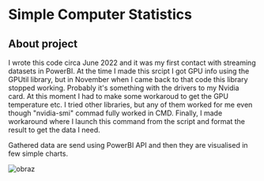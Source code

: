# Simple Computer Statistics

## About project
I wrote this code circa June 2022 and it was my first contact with streaming datasets in PowerBI. At the time I made this srcipt I got GPU info using the GPUtil library, but in November when I came back to that code this library stopped working. Probably it's something with the drivers to my Nvidia card. 
At this moment I had to make some workaroud to get the GPU temperature etc. I tried other libraries, but any of them worked for me even though "nvidia-smi" commad fully worked in CMD. Finally, I made workaround where I launch this command from the script and format the result to get the data I need.

Gathered data are send using PowerBI API and then they are visualised in few simple charts.

![obraz](https://user-images.githubusercontent.com/56642926/200316296-8abd28e7-57b3-4580-86b0-609b82a46f26.png)
